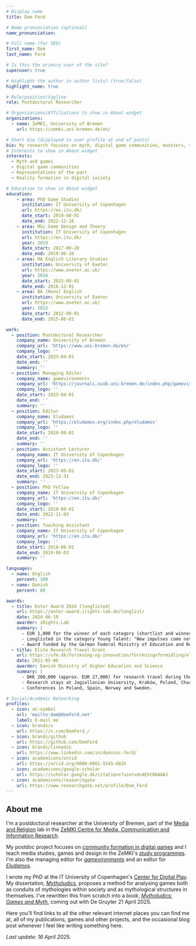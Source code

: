 ```yaml
---
# Display name
title: Dom Ford

# Name pronunciation (optional)
name_pronunciation:

# Full name (for SEO)
first_name: Dom
last_name: Ford

# Is this the primary user of the site?
superuser: true

# Highlight the author in author lists? (true/false)
highlight_name: true

# Role/position/tagline
role: Postdoctoral Researcher

# Organizations/Affiliations to show in About widget
organizations:
  - name: ZeMKI, University of Bremen
    url: https://zemki.uni-bremen.de/en/

# Short bio (displayed in user profile at end of posts)
bio: My research focuses on myth, digital game communities, monsters, spatiality and the representation and depiction of history and the past (both real and fictional histories) in digital games.
# Interests to show in About widget
interests:
  - Myth and games
  - Digital game communities
  - Representations of the past
  - Reality formation in digital society

# Education to show in About widget
education:
    - area: PhD Game Studies
      institution: IT University of Copenhagen
      url: https://en.itu.dk/
      date_start: 2019-08-01
      date_end: 2022-12-16
    - area: MSc Game Design and Theory
      institution: IT University of Copenhagen
      url: https://en.itu.dk/
      year: 2019
      date_start: 2017-08-20
      date_end: 2019-06-16
    - area: MA English Literary Studies
      institution: University of Exeter
      url: https://www.exeter.ac.uk/
      year: 2016
      date_start: 2015-09-01
      date_end: 2016-12-01
    - area: BA (Hons) English
      institution: University of Exeter
      url: https://www.exeter.ac.uk/
      year: 2015
      date_start: 2012-09-01
      date_end: 2015-06-01

work:
  - position: Postdoctoral Researcher
    company_name: University of Bremen
    company_url: 'https://www.uni-bremen.de/en/'
    company_logo: ''
    date_start: 2023-04-01
    date_end: ''
    summary: ''
  - position: Managing Editor
    company_name: gamevironments
    company_url: 'https://journals.suub.uni-bremen.de/index.php/gamevironments/'
    company_logo: ''
    date_start: 2023-04-01
    date_end: ''
    summary: ''
  - position: Editor
    company_name: Eludamos
    company_url: 'https://eludamos.org/index.php/eludamos'
    company_logo: ''
    date_start: 2020-09-01
    date_end: ''
    summary: ''
  - position: Assistant Lecturer
    company_name: IT University of Copenhagen
    company_url: 'https://en.itu.dk/'
    company_logo: ''
    date_start: 2023-09-01
    date_end: 2023-12-31
    summary: ''
  - position: PhD Fellow
    company_name: IT University of Copenhagen
    company_url: 'https://en.itu.dk/'
    company_logo: ''
    date_start: 2019-08-01
    date_end: 2022-11-03
    summary: ''
  - position: Teaching Assistant
    company_name: IT University of Copenhagen
    company_url: 'https://en.itu.dk/'
    company_logo: ''
    date_start: 2018-06-01
    date_end: 2019-06-03
    summary: ''

languages:
  - name: English
    percent: 100
  - name: Danish
    percent: 80

awards:
  - title: Enter Award 2024 (longlisted)
    url: https://enter-award.irights-lab.de/longlist/
    date: 2024-06-19
    awarder: iRights.Lab
    summary: |
      - EUR 1,000 for the winner of each category (shortlist and winner to be announced).
      - Longlisted in the category Young Talent: "New impulses come not least from people who are at the beginning of their scientific careers and who know nothing else than to receive and share literature, sources or other data online. This category is aimed at individuals who have adopted the basic idea of Open Access from the outset and inspire other people at the beginning of their academic careers through their commitment."
      - Award funded by the German Federal Ministry of Education and Research (BMBF).
  - title: Elite Research Travel Grant
    url: https://ufm.dk/forskning-og-innovation/forskningsformidling/eliteforsk/prismodtagere/prismodtagere-2021/eliteforsk-rejsestipendierne-2021/dom-ford
    date: 2021-05-06
    awarder: Danish Ministry of Higher Education and Science
    summary: |
      - DKK 200,000 (approx. EUR 27,000) for research travel during the PhD.
      - Research stays at Jagiellonian University, Kraków, Poland, Charles University in Prague, Czechia, and the University of Malta.
      - Conferences in Poland, Spain, Norway and Sweden.

# Social/Academic Networking
profiles:
  - icon: at-symbol
    url: 'mailto:dom@domford.net'
    label: E-mail me
  - icon: brands/x
    url: https://x.com/DomFord_/
  - icon: brands/github
    url: https://github.com/DomFord
  - icon: brands/linkedin
    url: https://www.linkedin.com/in/dominic-ford/
  - icon: academicons/orcid
    url: https://orcid.org/0000-0001-5545-602X
  - icon: academicons/google-scholar
    url: https://scholar.google.dk/citations?user=dv4EhC0AAAAJ
  - icon: academicons/researchgate
    url: https://www.researchgate.net/profile/Dom_Ford
---
```

## About me

I'm a postdoctoral researcher at the University of Bremen, part of the [Media and Religion](https://www.uni-bremen.de/en/zemki/research/labs/media-and-religion) lab in the [ZeMKI Centre for Media, Communication and Information Research](https://www.uni-bremen.de/en/zemki/).

My postdoc project focuses on [community formation in digital games](https://zemki.uni-bremen.de/en/forschungsprojekt/community-formation-in-digital-games/) and I teach media studies, games and design in the ZeMKI's [study programmes](https://zemki.uni-bremen.de/en/studies/). I'm also the managing editor for *[gamevironments](https://journals.suub.uni-bremen.de/index.php/gamevironments/)* and an editor for *[Eludamos](https://eludamos.org/index.php/eludamos)*.

I wrote my PhD at the IT University of Copenhagen's [Center for Digital Play](https://digitalplay.itu.dk/). My dissertation, *[Mytholudics](https://domford.net/publication/ford-mytholudics-2022/)*, proposes a method for analysing games both as conduits of mythologies within society and as mythological structures in themselves. I've rewritten this from scratch into a book, *[Mytholudics: Games and Myth](https://www.degruyter.com/document/isbn/9783111341279/html)*, coming out with De Gruyter 21 April 2025.

Here you'll find links to all the other relevant internet places you can find me at, all of my publications, games and other projects, and the occasional blog post whenever I feel like writing something here.

*Last update: 16 April 2025.*
